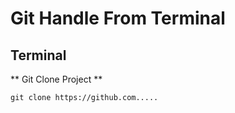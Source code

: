 # Git Handle From Terminal
## Terminal

** Git Clone Project **
```
git clone https://github.com.....
```